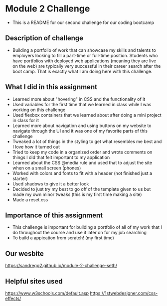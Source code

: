 # Module 2 Challenge
- This is a README for our second challenge for our coding bootcamp
## Description of challenge
- Building a portfolio of work that can showcase my skills and talents to employers looking to fill a part-time or full-time position. Students who have portfolios with deployed web applications (meaning they are live on the web) are typically very successful in their career search after the boot camp. That is exactly what I am doing here with this challenge.
## What I did in this assignment
- Learned more about "hovering" in CSS and the functionality of it
- Used variables for the first time that we learned in class while I was working on this challenge
- Used flexbox containers that we learned about after doing a mini project in class for it
- Learned more about navigation and using buttons on my website to navigate through the UI and it was one of my favorite parts of this challenge
- Tweaked a lot of things in the styling to get what resembles me best and I love how it turned out
- Tried to keep my code in a organized order and wrote comments on things I did that felt important to my application
- Learned about the CSS @media rule and used that to adjust the site when on a small screen (phones)
- Worked with colors and fonts to fit with a header (not finished just a starter)
- Used shadows to give it a better look
- Decided to just try my best to go off of the template given to us but made my own minor tweaks (this is my first time making a site)
- Made a reset.css
## Importance of this assignment
- This challenge is important for building a portfolio of all of my work that I do throughout the course and use it later on for my job searching
- To build a appication from scratch! (my first time)
## Our wesbite
https://sandregg2.github.io/module-2-challenge-seth/
## Helpful sites used
https://www.w3schools.com/default.asp
https://1stwebdesigner.com/css-effects/
